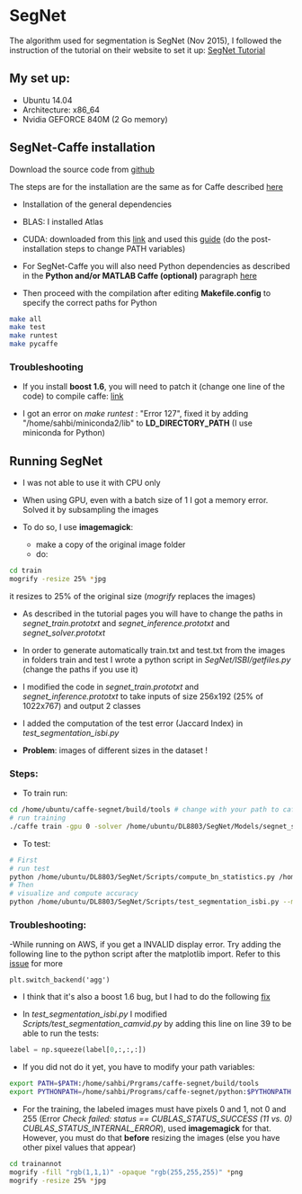 # SegNet

The algorithm used for segmentation is SegNet (Nov 2015), I followed the instruction of the tutorial on their website to set it up:
[SegNet Tutorial](http://mi.eng.cam.ac.uk/projects/segnet/tutorial.html)

## My set up:

- Ubuntu 14.04
- Architecture: x86_64
- Nvidia GEFORCE 840M (2 Go memory)

## SegNet-Caffe installation

Download the source code from [github](https://github.com/alexgkendall/caffe-segnet)

The steps are for the installation are the same as for Caffe described [here](http://caffe.berkeleyvision.org/install_apt.html)

- Installation of the general dependencies
- BLAS: I installed Atlas
- CUDA: downloaded from this [link](https://developer.nvidia.com/cuda-downloads) and used this [guide](http://developer.download.nvidia.com/compute/cuda/7.5/Prod/docs/sidebar/CUDA_Installation_Guide_Linux.pdf) (do the post-installation steps to change PATH variables)

- For SegNet-Caffe you will also need Python dependencies as described in the **Python and/or MATLAB Caffe (optional)** paragraph [here](http://caffe.berkeleyvision.org/installation.html)

- Then proceed with the compilation after editing **Makefile.config** to specify the correct paths for Python

```bash
make all
make test
make runtest
make pycaffe
```

### Troubleshooting

- If you install **boost 1.6**, you will need to patch it (change one line of the code) to compile caffe: [link](https://svn.boost.org/trac/boost/attachment/ticket/11852/float128GccNvcc.patch)

- I got an error on *make runtest* : "Error 127", fixed it by adding "/home/sahbi/miniconda2/lib" to **LD_DIRECTORY_PATH** (I use miniconda for Python)

## Running SegNet

- I was not able to use it with CPU only

- When using GPU, even with a batch size of 1 I got a memory error. Solved it by subsampling the images

- To do so, I use **imagemagick**:

	- make a copy of the original image folder
	- do:

```bash
cd train
mogrify -resize 25% *jpg
```
it resizes to 25% of the original size (*mogrify* replaces the images)

- As described in the tutorial pages you will have to change the paths in *segnet_train.prototxt* and *segnet_inference.prototxt* and *segnet_solver.prototxt*

- In order to generate automatically train.txt and test.txt from the images in folders train and test I wrote a python script in *SegNet/ISBI/getfiles.py* (change the paths if you use it)

- I modified the code in *segnet_train.prototxt* and *segnet_inference.prototxt* to take inputs of size 256x192 (25% of 1022x767) and output 2 classes

- I added the computation of the test error (Jaccard Index) in *test_segmentation_isbi.py*

- **Problem**: images of different sizes in the dataset !

### Steps:

- To train run:

```bash
cd /home/ubuntu/caffe-segnet/build/tools # change with your path to caffe-segnet
# run training
./caffe train -gpu 0 -solver /home/ubuntu/DL8803/SegNet/Models/segnet_solver.prototxt -weights /home/ubuntu/data/SegNet/Models/VGG_ILSVRC_16_layers.caffemodel
```

- To test:

```bash
# First
# run test
python /home/ubuntu/DL8803/SegNet/Scripts/compute_bn_statistics.py /home/ubuntu/DL8803/SegNet/Models/segnet_train.prototxt /home/ubuntu/data/SegNet/Models/Training/segnet_iter_300.caffemodel /home/ubuntu/DL8803/SegNet/Models/Inference/
# Then
# visualize and compute accuracy
python /home/ubuntu/DL8803/SegNet/Scripts/test_segmentation_isbi.py --model /home/ubuntu/DL8803/SegNet/Models/segnet_inference.prototxt --weights /home/ubuntu/data/SegNet/Models/Inference/test_weights.caffemodel --iter 2 #number of test images to test
```

### Troubleshooting:
-While running on AWS, if you get a INVALID display error. Try adding the following line to the python script after the matplotlib import. Refer to this [issue](https://github.com/matplotlib/matplotlib/issues/3466) for more
```
plt.switch_backend('agg')
```

- I think that it's also a boost 1.6 bug, but I had to do the following [fix](https://github.com/BVLC/caffe/pull/3575/files)

- In *test_segmentation_isbi.py* I modified *Scripts/test_segmentation_camvid.py* by adding this line on line 39 to be able to run the tests:

```python
label = np.squeeze(label[0,:,:,:])
```

- If you did not do it yet, you have to modify your path variables:

```bash
export PATH=$PATH:/home/sahbi/Prgrams/caffe-segnet/build/tools
export PYTHONPATH=/home/sahbi/Programs/caffe-segnet/python:$PYTHONPATH
```

- For the training, the labeled images must have pixels 0 and 1, not 0 and 255 (Error *Check failed: status == CUBLAS_STATUS_SUCCESS (11 vs. 0) CUBLAS_STATUS_INTERNAL_ERROR*), used **imagemagick** for that. However, you must do that **before** resizing the images (else you have other pixel values that appear)

```bash
cd trainannot
mogrify -fill "rgb(1,1,1)" -opaque "rgb(255,255,255)" *png
mogrify -resize 25% *jpg
```
